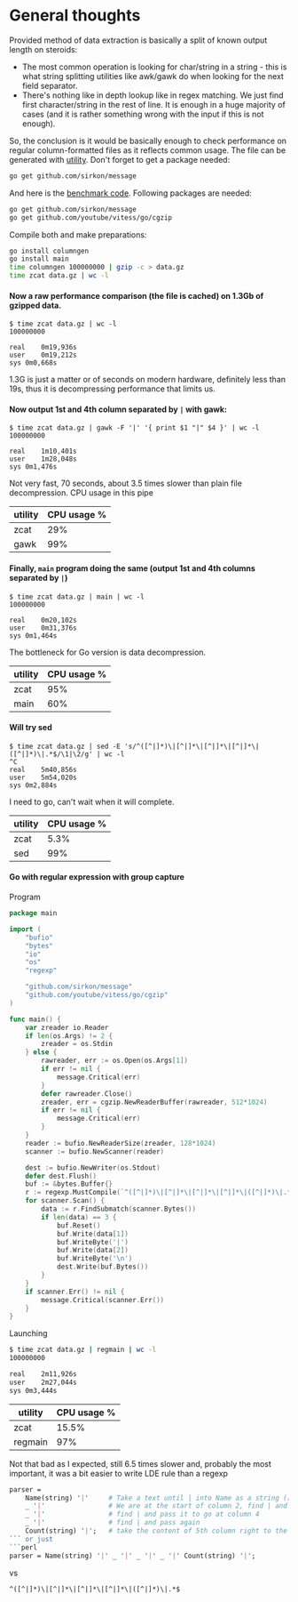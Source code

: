 # General thoughts
Provided method of data extraction is basically a split of known output length on steroids:
* The most common operation is looking for char/string in a string - this is what string splitting utilities like awk/gawk do when looking for the next field separator.
* There's nothing like in depth lookup like in regex matching. We just find first character/string in the rest of line. It is enough in a huge majority of cases (and it is rather something wrong with the input if this is not enough).

So, the conclusion is it would be basically enough to check performance on regular column-formatted files as it reflects common usage. The file can be generated with [utility](https://github.com/sirkon/ldetool/blob/master/columngen.7z). Don't forget to get a package needed:
```bash
go get github.com/sirkon/message
```
And here is the [benchmark code](https://github.com/sirkon/ldetool/blob/master/benchmarker.7z). Following packages are needed:
```bash
go get github.com/sirkon/message
go get github.com/youtube/vitess/go/cgzip
```
Compile both and make preparations:
```bash
go install columngen
go install main
time columngen 100000000 | gzip -c > data.gz
time zcat data.gz | wc -l 
```
#### Now a raw performance comparison (the file is cached) on 1.3Gb of gzipped data.
```
$ time zcat data.gz | wc -l
100000000

real	0m19,936s
user	0m19,212s
sys	0m0,668s
```
1.3G is just a matter or of seconds on modern hardware, definitely less than 19s, thus it is decompressing performance that limits us.

#### Now output 1st and 4th column separated by `|` with gawk:
```
$ time zcat data.gz | gawk -F '|' '{ print $1 "|" $4 }' | wc -l
100000000

real	1m10,401s
user	1m28,048s
sys	0m1,476s
```
Not very fast, 70 seconds, about 3.5 times slower than plain file decompression.
CPU usage in this pipe

|utility|CPU usage %|
|-------|-----------|
|zcat|29%|
|gawk|99%|

#### Finally, `main` program doing the same (output 1st and 4th columns separated by `|`)
```
$ time zcat data.gz | main | wc -l
100000000

real	0m20,102s
user	0m31,376s
sys	0m1,464s
```
The bottleneck for Go version is data decompression.

|utility|CPU usage %|
|-------|-----------|
|zcat|95%|
|main|60%|

#### Will try sed
```
$ time zcat data.gz | sed -E 's/^([^|]*)\|[^|]*\|[^|]*\|[^|]*\|([^|]*)\|.*$/\1|\2/g' | wc -l
^C
real	5m40,856s
user	5m54,020s
sys	0m2,884s
```
I need to go, can't wait when it will complete.

|utility|CPU usage %|
|-------|-----------|
|zcat|5.3%|
|sed|99%|

#### Go with regular expression with group capture 
Program
```go
package main

import (
	"bufio"
	"bytes"
	"io"
	"os"
	"regexp"

	"github.com/sirkon/message"
	"github.com/youtube/vitess/go/cgzip"
)

func main() {
	var zreader io.Reader
	if len(os.Args) != 2 {
		zreader = os.Stdin
	} else {
		rawreader, err := os.Open(os.Args[1])
		if err != nil {
			message.Critical(err)
		}
		defer rawreader.Close()
		zreader, err = cgzip.NewReaderBuffer(rawreader, 512*1024)
		if err != nil {
			message.Critical(err)
		}
	}
	reader := bufio.NewReaderSize(zreader, 128*1024)
	scanner := bufio.NewScanner(reader)

	dest := bufio.NewWriter(os.Stdout)
	defer dest.Flush()
	buf := &bytes.Buffer{}
	r := regexp.MustCompile(`^([^|]*)\|[^|]*\|[^|]*\|[^|]*\|([^|]*)\|.*$`)
	for scanner.Scan() {
		data := r.FindSubmatch(scanner.Bytes())
		if len(data) == 3 {
			buf.Reset()
			buf.Write(data[1])
			buf.WriteByte('|')
			buf.Write(data[2])
			buf.WriteByte('\n')
			dest.Write(buf.Bytes())
		}
	}
	if scanner.Err() != nil {
		message.Critical(scanner.Err())
	}
}
```
Launching
```bash
$ time zcat data.gz | regmain | wc -l
100000000

real	2m11,926s
user	2m27,044s
sys	0m3,444s
```

|utility|CPU usage %|
|-------|-----------|
|zcat|15.5%|
|regmain|97%|

Not that bad as I expected, still 6.5 times slower and, probably the most important, it was a bit easier to write LDE rule than a regexp
```perl
parser =
    Name(string) '|'     # Take a text until | into Name as a string ([]byte, actually), then pass |
    _ '|'                # We are at the start of column 2, find | and pass it
    _ '|'                # find | and pass it to go at column 4
    _ '|'                # find | and pass again
    Count(string) '|';   # take the content of 5th column right to the | and exit
``` or just
```perl
parser = Name(string) '|' _ '|' _ '|' _ '|' Count(string) '|';
```
vs
```
^([^|]*)\|[^|]*\|[^|]*\|[^|]*\|([^|]*)\|.*$
```
